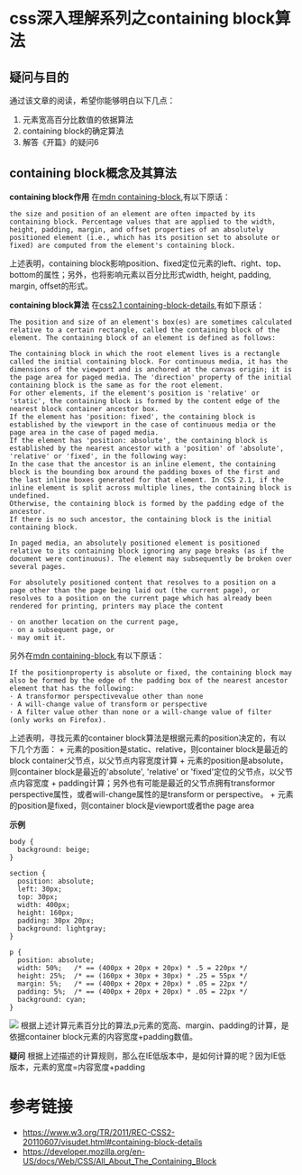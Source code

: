 # css深入理解系列之containing block算法

## 疑问与目的

通过该文章的阅读，希望你能够明白以下几点：

1. 元素宽高百分比数值的依据算法
2. containing block的确定算法
3. 解答《开篇》的疑问6

## containing block概念及其算法

**containing block作用**
在[mdn containing-block](https://developer.mozilla.org/en-US/docs/Web/CSS/All_About_The_Containing_Block),有以下原话：
```
the size and position of an element are often impacted by its containing block. Percentage values that are applied to the width, height, padding, margin, and offset properties of an absolutely positioned element (i.e., which has its position set to absolute or fixed) are computed from the element's containing block.
```
上述表明，containing block影响position、fixed定位元素的left、right、top、bottom的属性；另外，也将影响元素以百分比形式width, height, padding, margin, offset的形式。


**containing block算法**
在[css2.1 containing-block-details](https://www.w3.org/TR/2011/REC-CSS2-20110607/visudet.html#containing-block-details),有如下原话：
```
The position and size of an element's box(es) are sometimes calculated relative to a certain rectangle, called the containing block of the element. The containing block of an element is defined as follows:

The containing block in which the root element lives is a rectangle called the initial containing block. For continuous media, it has the dimensions of the viewport and is anchored at the canvas origin; it is the page area for paged media. The 'direction' property of the initial containing block is the same as for the root element.
For other elements, if the element's position is 'relative' or 'static', the containing block is formed by the content edge of the nearest block container ancestor box.
If the element has 'position: fixed', the containing block is established by the viewport in the case of continuous media or the page area in the case of paged media.
If the element has 'position: absolute', the containing block is established by the nearest ancestor with a 'position' of 'absolute', 'relative' or 'fixed', in the following way:
In the case that the ancestor is an inline element, the containing block is the bounding box around the padding boxes of the first and the last inline boxes generated for that element. In CSS 2.1, if the inline element is split across multiple lines, the containing block is undefined.
Otherwise, the containing block is formed by the padding edge of the ancestor.
If there is no such ancestor, the containing block is the initial containing block.

In paged media, an absolutely positioned element is positioned relative to its containing block ignoring any page breaks (as if the document were continuous). The element may subsequently be broken over several pages.

For absolutely positioned content that resolves to a position on a page other than the page being laid out (the current page), or resolves to a position on the current page which has already been rendered for printing, printers may place the content

· on another location on the current page,
· on a subsequent page, or
· may omit it.
```

另外在[mdn containing-block](https://developer.mozilla.org/en-US/docs/Web/CSS/All_About_The_Containing_Block),有以下原话：
```
If the positionproperty is absolute or fixed, the containing block may also be formed by the edge of the padding box of the nearest ancestor element that has the following:
· A transformor perspectivevalue other than none
· A will-change value of transform or perspective
· A filter value other than none or a will-change value of filter (only works on Firefox).
```

上述表明，寻找元素的container block算法是根据元素的position决定的，有以下几个方面：
    + 元素的position是static、relative，则container block是最近的block container父节点，以父节点内容宽度计算
    + 元素的position是absolute，则container block是最近的'absolute', 'relative' or 'fixed'定位的父节点，以父节点内容宽度 + padding计算；另外也有可能是最近的父节点拥有transformor perspective属性，或者will-change属性的是transform or perspective。
    + 元素的position是fixed，则container block是viewport或者the page area

**示例**
```
body {
  background: beige;
}

section {
  position: absolute;
  left: 30px;
  top: 30px;
  width: 400px;
  height: 160px;
  padding: 30px 20px;
  background: lightgray;
}

p {
  position: absolute;
  width: 50%;   /* == (400px + 20px + 20px) * .5 = 220px */
  height: 25%;  /* == (160px + 30px + 30px) * .25 = 55px */
  margin: 5%;   /* == (400px + 20px + 20px) * .05 = 22px */
  padding: 5%;  /* == (400px + 20px + 20px) * .05 = 22px */
  background: cyan;
}
```
![](images/ocntainer_ex1.png)
根据上述计算元素百分比的算法,p元素的宽高、margin、padding的计算，是依据container block元素的内容宽度+padding数值。

**疑问**
根据上述描述的计算规则，那么在IE低版本中，是如何计算的呢？因为IE低版本，元素的宽度=内容宽度+padding

# 参考链接
+ https://www.w3.org/TR/2011/REC-CSS2-20110607/visudet.html#containing-block-details
+ https://developer.mozilla.org/en-US/docs/Web/CSS/All_About_The_Containing_Block
